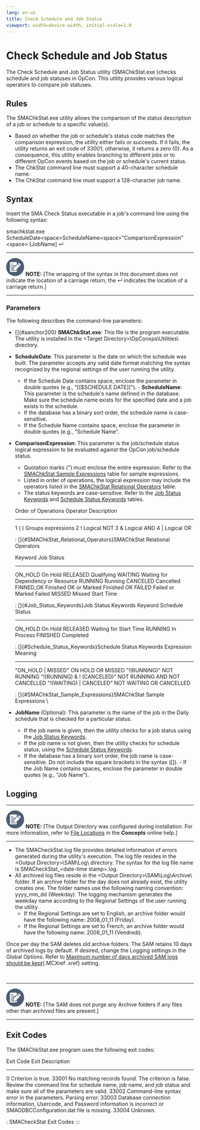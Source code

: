 ```yaml
---
lang: en-us
title: Check Schedule and Job Status
viewport: width=device-width, initial-scale=1.0
---
```


# Check Schedule and Job Status

The Check Schedule and Job Status utility (SMAChkStat.exe )checks
schedule and job statuses in OpCon. This
utility provides various logical operators to compare job statuses.

## Rules

The SMAChkStat.exe utility allows the comparison of the status
description of a job or schedule to a specific value(s).

-   Based on whether the job or schedule\'s status code matches the
    comparison expression, the utility either fails or succeeds. If it
    fails, the utility returns an exit code of 33001; otherwise, it
    returns a zero (0). As a consequence, this utility enables branching
    to different jobs or to different OpCon
    events based on the job or schedule\'s current status.
-   The ChkStat command line must support a 40-character schedule name.
-   The ChkStat command line must support a 128-character job name.

## Syntax

Insert the SMA Check Status executable in a job\'s command line using
the following syntax:

smachkstat.exe
ScheduleDate\<space\>ScheduleName\<space\>\"ComparisonExpression\"\<space\>
\[JobName\] ↵ 
 

  -------------------------------------------------------------------------------------------------------------------------------- -----------------------------------------------------------------------------------------------------------------------------------------------------------------------------
  ![White pencil/paper icon on gray circular background](../../../Resources/Images/note-icon(48x48).png "Note icon")   **NOTE:** [The wrapping of the syntax in this document does not indicate the location of a carriage return; the ↵ indicates the location of a carriage return.]
  -------------------------------------------------------------------------------------------------------------------------------- -----------------------------------------------------------------------------------------------------------------------------------------------------------------------------

### Parameters

The following describes the command-line parameters:

-   []{#aanchor200} **SMAChkStat.exe**: This file is the program     executable. The utility is installed in the \<Target
    Directory\>\\OpConxps\\Utilities\\ directory.
-   **ScheduleDate**: This parameter is the date on which the schedule
    was built. The parameter accepts any valid date format matching the
    syntax recognized by the regional settings of the user running the
    utility.
    -   If the Schedule Date contains space, enclose the parameter in
        double quotes (e.g., \"\[\[\$SCHEDULE DATE\]\]\"). -   **ScheduleName**: This parameter is the schedule\'s name defined in
    the database. Make sure the schedule name exists for the specified
    date and a job exists in the schedule.
    -   If the database has a binary sort order, the schedule name is
        case-sensitive.
    -   If the Schedule Name contains space, enclose the parameter in
        double quotes (e.g., \"Schedule Name\".
-   **ComparisonExpression**: This parameter is the job/schedule status
    logical expression to be evaluated against the
    OpCon job/schedule status.
    -   Quotation marks (\") must enclose the entire expression. Refer
        to the [SMAChkStat Sample         Expressions](#SMAChkStat_Sample_Expressions)
        table for sample expressions.
    -   Listed in order of operations, the logical expression may
        include the operators listed in the [SMAChkStat Relational         Operators](#SMAChkStat_Relational_Operators)
        table.
    -   The status keywords are case-sensitive. Refer to the [Job Status         Keywords](#Job_Status_Keywords) and [Schedule
        Status Keywords](#Schedule_Status_Keywords)
        tables.

      Order of Operations   Operator   Description
      --------------------- ---------- --------------------
      1                     ( )        Groups expressions
      2                     !          Logical NOT
      3                     &          Logical AND
      4                     \|         Logical OR

      : []{#SMAChkStat_Relational_Operators}SMAChkStat Relational       Operators

      Keyword     Job Status
      ----------- ------------------------------------
      ON_HOLD     On Hold
      RELEASED    Qualifying
      WAITING     Waiting for Dependency or Resource
      RUNNING     Running
      CANCELED    Cancelled
      FINNED_OK   Finished OK or Marked Finished OK
      FAILED      Failed or Marked Failed
      MISSED      Missed Start Time

      : []{#Job_Status_Keywords}Job Status Keywords 
      Keyword    Schedule Status
      ---------- ------------------------
      ON_HOLD    On Hold
      RELEASED   Waiting for Start Time
      RUNNING    In Process
      FINISHED   Completed

      : []{#Schedule_Status_Keywords}Schedule Status Keywords 
      Expression                      Meaning
      ------------------------------- -------------------------------
      \"ON_HOLD \| MISSED\"           ON HOLD OR MISSED
      \"!(RUNNING)\"                  NOT RUNNING
      \"!(RUNNING) & ! (CANCELED)\"   NOT RUNNING AND NOT CANCELLED
      \"!(WAITING) \| CANCELED\"      NOT WAITING OR CANCELLED

      : []{#SMAChkStat_Sample_Expressions}SMAChkStat Sample Expressions 
    \
-   **JobName** (Optional): This parameter is the name of the job in the
    Daily schedule that is checked for a particular status.
    -   If the job name is given, then the utility checks for a job
        status using the [Job Status         Keywords](#Job_Status_Keywords).
    -   If the job name is not given, then the utility checks for
        schedule status, using the [Schedule Status         Keywords](#Schedule_Status_Keywords).
    -   If the database has a binary sort order, the job name is
        case-sensitive. Do not include the square brackets in the syntax
        (\[\]).     -   If the Job Name contains spaces, enclose the parameter in double
        quotes (e.g., \"Job Name\").

## Logging

  -------------------------------------------------------------------------------------------------------------------------------- -----------------------------------------------------------------------------------------------------------------------------------------------------------------------------------------------------------------------
  ![White pencil/paper icon on gray circular background](../../../Resources/Images/note-icon(48x48).png "Note icon")   **NOTE:** [The Output Directory was configured during installation. For more information, refer to [File Locations](../../Concepts/File-Locations.md) in the **Concepts** online help.]
  -------------------------------------------------------------------------------------------------------------------------------- -----------------------------------------------------------------------------------------------------------------------------------------------------------------------------------------------------------------------

-   The SMACheckStat.log file provides detailed information of errors
    generated during the utility\'s execution. The log file resides in
    the \<Output Directory\>\\SAM\\Log\\ directory. The syntax for the
    log file name is SMACheckStat\_\<date-time stamp\>.log.
-   All archived log files reside in the \<Output
    Directory\>\\SAM\\Log\\Archive\\ folder. If an archive folder for
    the day does not already exist, the utility creates one. The folder
    names use the following naming convention: yyyy_mm_dd (Weekday). The
    logging mechanism generates the weekday name according to the
    Regional Settings of the user running the utility.
    -   If the Regional Settings are set to English, an archive folder
        would have the following name: 2008_01_11 (Friday).
    -   If the Regional Settings are set to French, an archive folder
        would have the following name: 2008_01_11 (Vendredi).

Once per day the SAM deletes old archive folders. The SAM retains 10
days of archived logs by default. If desired, change the Logging
settings in the Global Options. Refer to [Maximum number of days archived SAM logs should be
kept](../../Concepts/Logging.md#Maximum_number_of_days_archived_SAM_logs_should_be_kept){.MCXref
.xref} setting.

 

  -------------------------------------------------------------------------------------------------------------------------------- ------------------------------------------------------------------------------------------------------------------------
  ![White pencil/paper icon on gray circular background](../../../Resources/Images/note-icon(48x48).png "Note icon")   **NOTE:** [The SAM does not purge any Archive folders if any files other than archived files are present.]
  -------------------------------------------------------------------------------------------------------------------------------- ------------------------------------------------------------------------------------------------------------------------

## Exit Codes

The SMAChkStat.exe program uses the following exit codes:

  Exit Code   Exit Description
  ----------- -----------------------------------------------------------------------------------------------------------------------------------------------------------------------
  0           Criterion is true.
  33001       No matching records found. The criterion is false. Review the command line for schedule name, job name, and job status and make sure all of the parameters are valid.
  33002       Command-line syntax error in the parameters. Parsing error.
  33003       Database connection information, Usercode, and Password information is incorrect or SMAODBCConfiguration.dat file is missing.
  33004       Unknown.

  : SMACheckStat Exit Codes
:::

 

